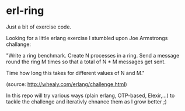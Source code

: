 # erl-ring
Just a bit of exercise code.

Looking for a little erlang exercise I stumbled upon Joe Armstrongs challange:

"Write a ring benchmark. Create N processes in a ring.
Send a message round the ring M times so that a total of N * M messages get sent.

Time how long this takes for different values of N and M."


(source: http://whealy.com/erlang/challenge.html)

In this repo will try various ways (plain erlang, OTP-based, Elexir,...) to tackle the challenge and iterativly ehnance them as I grow better ;)

